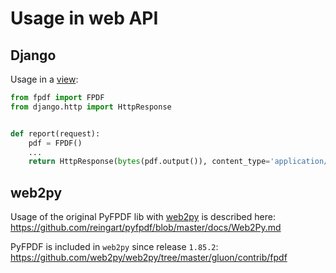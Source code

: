 # Usage in web API #


## Django ##

Usage in a [view](https://docs.djangoproject.com/en/4.0/topics/http/views/):

```python
from fpdf import FPDF
from django.http import HttpResponse


def report(request):
    pdf = FPDF()
    ...
    return HttpResponse(bytes(pdf.output()), content_type='application/pdf')
```


## web2py ##

Usage of the original PyFPDF lib with [web2py](http://www.web2py.com/) is described here: https://github.com/reingart/pyfpdf/blob/master/docs/Web2Py.md

PyFPDF is included in `web2py` since release `1.85.2`: <https://github.com/web2py/web2py/tree/master/gluon/contrib/fpdf>
